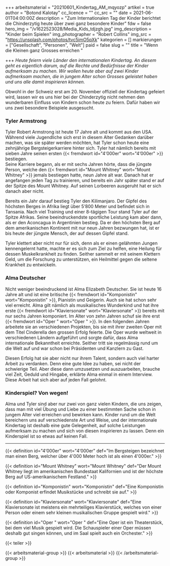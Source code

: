 +++
arbeitsmaterial = "20210601_Kindertag_AM_mqyozp"
artikel = true
author = "Botond Kalotay"
cc_licence = ""
cc_src = ""
date = 2021-06-01T04:00:00Z
description = "Zum Internationalen Tag der Kinder berichtet die Chinderzytig heute über zwei ganz besondere Kinder"
fdw = false
hero_img = "/v1622523028/Media_Kids_tdjzgh.jpg"
img_description = "Kinder beim Spielen"
img_photographer = "Robert Collins"
img_src = "https://unsplash.com/photos/tvc5imO5pXk"
kategorien = []
markierungen = ["Gesellschaft", "Personen", "Welt"]
paid = false
slug = ""
title = "Wenn die Kleinen ganz Grosses erreichen "

+++
_Heute feiern viele Länder den internationalen Kindertag. An diesem geht es eigentlich darum, auf die Rechte und Bedürfnisse der Kinder aufmerksam zu machen. Wir wollen heute aber auf zwei Kinder aufmerksam machen, die in jungem Alter schon Grosses geleistet haben und uns alle damit inspirieren können._

Obwohl in der Schweiz erst am 20. November offiziell der Kindertag gefeiert wird, lassen wir es uns hier bei der Chinderzytig nicht nehmen den wunderbaren Einfluss von Kindern schon heute zu feiern. Dafür haben wir uns zwei besondere Beispiele ausgesucht.

### Tyler Armstrong

Tyler Robert Armstrong ist heute 17 Jahre alt und kommt aus den USA. Während viele Jugendliche sich erst in diesem Alter Gedanken darüber machen, was sie später werden möchten, hat Tyler schon heute eine zehnjährige Bergsteigerkarriere hinter sich. Tyler hat nämlich bereits mit sieben Jahre seinen ersten {{< fremdwort id="4‘000er" wort="4‘000er" >}} bestiegen.   
Seine Karriere begann, als er mit sechs Jahren hörte, dass die jüngste Person, welche den {{< fremdwort id="Mount Whitney" wort="Mount Whitney" >}} jemals bestiegen hatte, neun Jahre alt war. Danach hat er angefangen jeden Tag zu trainieren, und bereits ein Jahr später stand er auf der Spitze des Mount Whitney. Auf seinen Lorbeeren ausgeruht hat er sich danach aber nicht.

Bereits ein Jahr darauf bestieg Tyler den Kilimanjaro. Der Gipfel des höchsten Berges in Afrika liegt über 5‘800 Meter und befindet sich in Tansania. Nach viel Training und einer 8-tägigen Tour stand Tyler auf der Spitze Afrikas. Seine beeindruckendste sportliche Leistung kam aber dann, als er den Aconcagua in Argentinien bestieg. Da er den höchsten Berg auf dem amerikanischen Kontinent mit nur neun Jahren bezwungen hat, ist er bis heute der jüngste Mensch, der auf dessen Gipfel stand.

Tyler klettert aber nicht nur für sich, denn als er einen gelähmten Jungen kennengelernt hatte, machte er es sich zum Ziel zu helfen, eine Heilung für dessen Muskelkrankheit zu finden. Seither sammelt er mit seinem Klettern Geld, um die Forschung zu unterstützen, ein Heilmittel gegen die seltene Krankheit zu entwickeln.

### Alma Deutscher

Nicht weniger beeindruckend ist Alma Elizabeth Deutscher. Sie ist heute 16 Jahre alt und ist eine britische {{< fremdwort id="Komponistin" wort="Komponistin" >}}, Pianistin und Geigerin. Auch sie hat schon sehr viel erreicht. Alma gilt nämlich als musikalisches Wunderkind und hat ihre erste {{< fremdwort id="Klaviersonate" wort="Klaviersonate" >}} bereits mit nur sechs Jahren komponiert. Im Alter von zehn Jahren schuf sie ihre erst {{< fremdwort id="Oper " wort="Oper " >}}. In den folgenden Jahren arbeitete sie an verschiedenen Projekten, bis sie mit ihrer zweiten Oper mit dem Titel Cinderella den grossen Erfolg feierte. Die Oper wurde weltweit in verschiedenen Ländern aufgeführt und sorgte dafür, dass Alma internationale Bekanntheit erreichte. Seither tritt sie regelmässig rund um die Welt auf und war schon bei Präsidenten und Kanzlern zu Gast.

Diesen Erfolg hat sie aber nicht nur ihrem Talent, sondern auch viel harter Arbeit zu verdanken. Denn eine gute Idee zu haben, sei nicht der schwierige Teil. Aber diese dann umzusetzen und auszuarbeiten, brauche viel Zeit, Geduld und Hingabe, erklärte Alma einmal in einem Interview. Diese Arbeit hat sich aber auf jeden Fall gelohnt.

### Kinderspiel? Von wegen!

Alma und Tyler sind aber nur zwei von ganz vielen Kindern, die uns zeigen, dass man mit viel Übung und Liebe zu einer bestimmten Sache schon in jungem Alter viel erreichen und bewirken kann. Kinder rund um die Welt bereichern uns auf verschiedenste Art und Weise, und der internationale Kindertag ist deshalb eine gute Gelegenheit, auf solche Leistungen aufmerksam zu machen und sich von diesen inspirieren zu lassen. Denn ein Kinderspiel ist so etwas auf keinen Fall.

***

{{< definition id="4‘000er" wort="4‘000er" def="Im Bergsteigen bezeichnet man einen Berg, welcher über 4'000 Meter hoch ist als einen 4'000er." >}}

{{< definition id="Mount Whitney" wort="Mount Whitney" def="Der Mount Whitney liegt im amerikanischen Bundestaat Kalifornien und ist der höchste Berg auf US-amerikanischem Festland." >}}

{{< definition id="Komponistin" wort="Komponistin" def="Eine Komponistin oder Komponist erfindet Musikstücke und schreibt sie auf." >}}

{{< definition id="Klaviersonate" wort="Klaviersonate" def="Eine Klaviersonate ist meistens ein mehrteiliges Klavierstück, welches von einer Person oder einem sehr kleinen musikalischen Gruppe gespielt wird." >}}

{{< definition id="Oper " wort="Oper " def="Eine Oper ist ein Theaterstück, bei dem viel Musik gespielt wird. Die Schauspieler einer Oper müssen deshalb gut singen können, und im Saal spielt auch ein Orchester." >}}

{{< teiler >}}

{{< arbeitsmaterial-group >}}
{{< arbeitsmaterial >}}
{{< /arbeitsmaterial-group >}}
